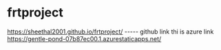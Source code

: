 # frtproject
https://sheethal2001.github.io/frtproject/ ----- github link
thi is azure link https://gentle-pond-07b87ec00.1.azurestaticapps.net/
